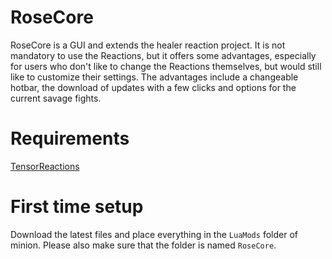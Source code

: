 # RoseCore
RoseCore is a GUI and extends the healer reaction project. It is not mandatory to use the Reactions, but it offers some advantages, especially for users who don't like to change the Reactions themselves, but would still like to customize their settings.
The advantages include a changeable hotbar, the download of updates with a few clicks and options for the current savage fights.

# Requirements
[TensorReactions](http://wiki.mmominion.com/doku.php?id=tensorreactions)

# First time setup
Download the latest files and place everything in the `LuaMods` folder of minion. Please also make sure that the folder is named `RoseCore`.
